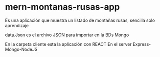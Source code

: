 # mern-montanas-rusas-app

Es una aplicación que muestra un listado de montañas rusas, sencilla solo aprendizaje

data.Json es el archivo JSON para importar en la BDs Mongo

En la carpeta cliente esta la aplicación con REACT
En el server Express-Mongo-NodeJS
